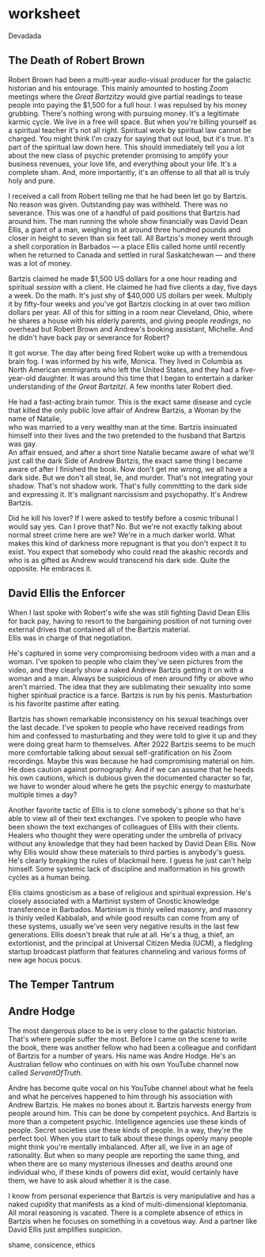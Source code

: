 # worksheet 


Devadada


## The Death of Robert Brown


Robert Brown had been a multi-year audio-visual producer for the galactic historian and his entourage. 
This mainly amounted to hosting Zoom meetings where the _Great Bartzitzy_  would give partial readings to tease people into paying the $1,500 for a full hour. 
I was repulsed by his money grubbing. 
There's nothing wrong with pursuing money. 
It's a legitimate karmic cycle. 
We live in a free will space. 
But when you're billing yourself as a spiritual teacher it's not all right. 
Spiritual work by spiritual law cannot be charged. 
You might think I'm crazy for saying that out loud, 
but it's true. 
It's part of the spiritual law down here. 
This should immediately tell you a lot about the new class of psychic pretender promising to amplify your business revenues, 
your love life, 
and everything about your life. 
It's a complete sham. 
And, 
more importantly, 
it's an offense to all that all is truly holy and pure.

I received a call from Robert telling me that he had been let go by Bartzis.  
No reason was given. 
Outstanding pay was withheld. 
There was no severance.
This was one of a handful of paid positions that Bartzis had around him. 
The man running the whole show financially was David Dean Ellis,
a giant of a man, 
weighing in at around three hundred pounds and closer in height to seven than six feet tall.
All Bartzis's money went through a shell corporation in Barbados
&mdash;
a place Ellis called home until recently when he returned to Canada and settled in rural Saskatchewan
&mdash;
and there was a lot of money. 


Bartzis claimed he made $1,500 US dollars for a one hour reading and spiritual _session_ with a client. 
He claimed he had five clients a day,
five days a week. 
Do the math. 
It's just shy of $40,000 US dollars per week. 
Multiply it by fifty-four weeks and you've got Bartzis clocking in at over two million dollars per year. 
All of this for sitting in a room near Cleveland,
Ohio,
where he shares a house with his elderly parents,
and giving people _readings_,
no overhead but Robert Brown and Andrew's booking assistant,
Michelle.
And he didn't have back pay or severance for Robert?


It got worse. 
The day after being fired Robert woke up with a tremendous brain fog. 
I was informed by his wife, 
Monica. 
They lived in Columbia as North American emmigrants who left the United States, 
and they had a five-year-old daughter. 
It was around this time that I began to entertain a darker understanding of _the Great Bartzitzi_.
A few months later Robert died. 

He had a fast-acting brain tumor. 
This is the exact same disease and cycle that killed the only public love affair of Andrew Bartzis, 
a Woman by the name of Natalie,  
who was married to a very wealthy man at the time. 
Bartzis insinuated himself into their lives and the two pretended to the husband that Bartzis was gay.  
An affair ensued,
and after a short time Natalie became aware of what we'll just call the dark Side of Andrew Bsrtzis, 
the exact same thing I became aware of after I finished the book. 
Now don't get me wrong, 
we all have a dark side. 
But we don't all steal, 
lie, 
and murder. 
That's not integrating your shadow. 
That's not shadow work. 
That's fully committing to the dark side and expressing it. 
It's malignant narcissism and psychopathy. 
It's Andrew Bartzis.  

Did he kill his lover? 
If I were asked to testify before a cosmic tribunal I would say yes. 
Can I prove that? 
No. 
But we're not exactly talking about normal street crime here are we? 
We're in a much darker world. 
What makes this kind of darkness more repugnant is that you don't expect it to exist. 
You expect that somebody who could read the akashic records and who is as gifted as Andrew would transcend his dark side. 
Quite the opposite. 
He embraces it.


## David Ellis the Enforcer


When I last spoke with Robert's wife she was still fighting David Dean Ellis for back pay, 
having to resort to the bargaining position of not turning over external drives that contained all of the Bartzis material.  
Ellis was in charge of that negotiation. 

He's captured in some very compromising bedroom video with a man and a woman. 
I've spoken to people who claim they've seen pictures from the video, 
and they clearly show a naked Andrew Bartzis getting it on with a woman and a man. 
Always be suspicious of men around fifty or above who aren't married. 
The idea that they are sublimating their sexuality into some higher spiritual practice is a farce. 
Bartzis is run by his penis.
Masturbation is his favorite pastime after eating.


Bartzis has shown remarkable inconsistency on his sexual teachings over the last decade. 
I've spoken to people who have received readings from him and confessed to masturbating and they were told to give it up and they were doing great harm to themselves. After 2022 Bartzis seems to be much more comfortable talking about sexual self-gratification on his Zoom recordings. 
Maybe this was because he had compromising material on him. 
He does caution against pornography. 
And if we can assume that he heeds his own cautions, 
which is dubious given the documented character so far, 
we have to wonder aloud where he gets the psychic energy to masturbate multiple times a day?

Another favorite tactic of Ellis is to clone somebody's phone so that he's able to view all of their text exchanges. 
I've spoken to people who have been shown the text exchanges of colleagues of Ellis with their clients.  
Healers who thought they were operating under the umbrella of privacy without any knowledge that they had been hacked by David Dean Ellis. 
Now why Ellis would show these materials to third parties is anybody's guess. 
He's clearly breaking the rules of blackmail here. 
I guess he just can't help himself. 
Some systemic lack of discipline and malformation in his growth cycles as a human being.

Ellis claims gnosticism as a base of religious and spiritual expression. 
He's closely associated with a Martinist system of Gnostic knowledge transference in Barbados. 
Martinism is thinly veiled masonry, 
and masonry is thinly veiled Kabbalah, 
and while good results can come from any of these systems, 
usually we've seen very negative results in the last few generations. 
Ellis doesn't break that rule at all. 
He's a thug, 
a thief, 
an extortionist, 
and the principal at Universal Citizen Media (UCM),
a fledgling startup broadcast platform that features channeling and various forms of new age hocus pocus.






## The Temper Tantrum





## Andre Hodge

The most dangerous place to be is very close to the galactic historian. 
That's where people suffer the most. 
Before I came on the scene to write the book, 
there was another fellow who had been a colleague and confidant of Bartzis for a number of years. 
His name was Andre Hodge. 
He's an Australian fellow who continues on with his own YouTube channel now called _ServantOfTruth_.


Andre has become quite vocal on his YouTube channel about what he feels and what he perceives happened to him through his association with Andrew Bartzis. 
He makes no bones about it. 
Bartzis harvests energy from people around him. 
This can be done by competent psychics. 
And Bartzis is more than a competent psychic. 
Intelligence agencies use these kinds of people. 
Secret societies use these kinds of people. 
In a way, 
they're the perfect tool. 
When you start to talk about these things openly many people might think you're mentally imbalanced. 
After all, 
we live in an age of rationality. 
But when so many people are reporting the same thing, 
and when there are so many mysterious illnesses and deaths around one individual who, 
if these kinds of powers did exist, 
would certainly have them, 
we have to ask aloud whether it is the case.

I know from personal experience that Bartzis is very manipulative and has a naked cupidity that manifests as a kind of multi-dimensional kleptomania. 
All moral reasoning is vacated. 
There is a complete absence of ethics in Bartzis when he focuses on something in a covetous way.
And a partner like David Ellis just amplifies suspicion.


shame, consicence, ethics



